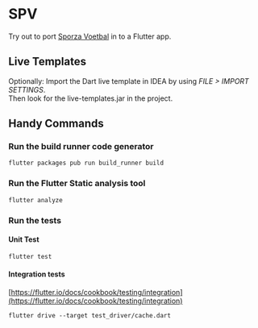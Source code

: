 # SPV

Try out to port [Sporza Voetbal][1] in to a Flutter app.

## Live Templates
Optionally:
Import the Dart live template in IDEA by using *FILE > IMPORT SETTINGS*.  
Then look for the live-templates.jar in the project.

## Handy Commands

### Run the build runner code generator
```
flutter packages pub run build_runner build
```

### Run the Flutter Static analysis tool

```
flutter analyze
``` 

### Run the tests

#### Unit Test

```
flutter test
```

#### Integration tests

[https://flutter.io/docs/cookbook/testing/integration](https://flutter.io/docs/cookbook/testing/integration)

```
flutter drive --target test_driver/cache.dart
```

[1]: https://play.google.com/store/apps/details?id=be.vrt.mobile.android.sporza.voetbal